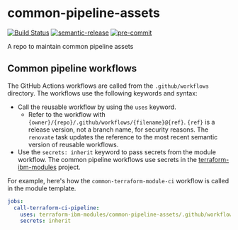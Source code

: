 # common-pipeline-assets
[![Build Status](https://github.com/terraform-ibm-modules/common-pipeline-assets/actions/workflows/ci.yml/badge.svg)](https://github.com/terraform-ibm-modules/common-pipeline-assets/actions/workflows/ci.yml)
[![semantic-release](https://img.shields.io/badge/%20%20%F0%9F%93%A6%F0%9F%9A%80-semantic--release-e10079.svg)](https://github.com/semantic-release/semantic-release)
[![pre-commit](https://img.shields.io/badge/pre--commit-enabled-brightgreen?logo=pre-commit&logoColor=white)](https://github.com/pre-commit/pre-commit)

A repo to maintain common pipeline assets

## Common pipeline workflows

The GitHub Actions workflows are called from the `.github/workflows` directory. The workflows use the following keywords and syntax:

- Call the reusable workflow by using the `uses` keyword.
    - Refer to the workflow with `{owner}/{repo}/.github/workflows/{filename}@{ref}`. `{ref}` is a release version, not a branch name, for security reasons. The `renovate` task updates the reference to the most recent semantic version of reusable workflows.
- Use the `secrets: inherit` keyword to pass secrets from the module workflow. The common pipeline workflows use secrets in the [terraform-ibm-modules](https://github.com/terraform-ibm-modules) project.


For example, here's how the `common-terraform-module-ci` workflow is called in the module template.

```yaml
jobs:
  call-terraform-ci-pipeline:
    uses: terraform-ibm-modules/common-pipeline-assets/.github/workflows/common-terraform-module-ci.yml@v1.0.0
    secrets: inherit
```
